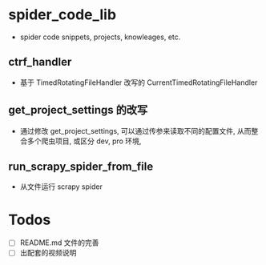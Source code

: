 # spider_code_lib

- spider code snippets, projects, knowleages, etc.

## ctrf_handler

- 基于 TimedRotatingFileHandler 改写的 CurrentTimedRotatingFileHandler

## get_project_settings 的改写

- 通过修改 get_project_settings, 可以通过传参来读取不同的配置文件, 从而整合多个爬虫项目, 或区分 dev, pro 环境, 

## run_scrapy_spider_from_file

- 从文件运行 scrapy spider

# Todos

- [ ] README.md 文件的完善
- [ ] 出配套的视频说明
